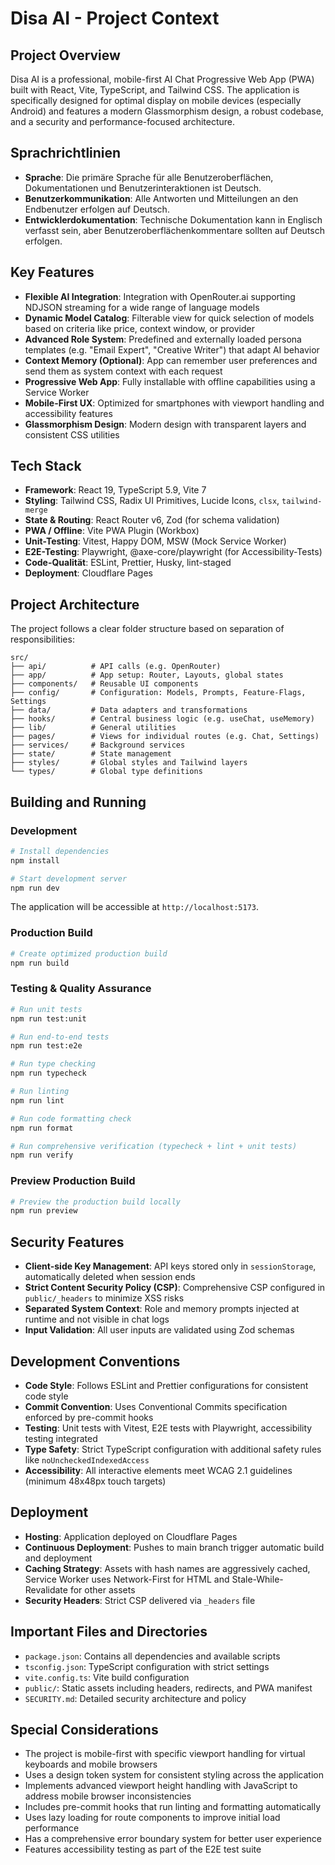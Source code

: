 # Disa AI - Project Context

## Project Overview

Disa AI is a professional, mobile-first AI Chat Progressive Web App (PWA) built with React, Vite, TypeScript, and Tailwind CSS. The application is specifically designed for optimal display on mobile devices (especially Android) and features a modern Glassmorphism design, a robust codebase, and a security and performance-focused architecture.

## Sprachrichtlinien

- **Sprache**: Die primäre Sprache für alle Benutzeroberflächen, Dokumentationen und Benutzerinteraktionen ist Deutsch.
- **Benutzerkommunikation**: Alle Antworten und Mitteilungen an den Endbenutzer erfolgen auf Deutsch.
- **Entwicklerdokumentation**: Technische Dokumentation kann in Englisch verfasst sein, aber Benutzeroberflächenkommentare sollten auf Deutsch erfolgen.

## Key Features

- **Flexible AI Integration**: Integration with OpenRouter.ai supporting NDJSON streaming for a wide range of language models
- **Dynamic Model Catalog**: Filterable view for quick selection of models based on criteria like price, context window, or provider
- **Advanced Role System**: Predefined and externally loaded persona templates (e.g. "Email Expert", "Creative Writer") that adapt AI behavior
- **Context Memory (Optional)**: App can remember user preferences and send them as system context with each request
- **Progressive Web App**: Fully installable with offline capabilities using a Service Worker
- **Mobile-First UX**: Optimized for smartphones with viewport handling and accessibility features
- **Glassmorphism Design**: Modern design with transparent layers and consistent CSS utilities

## Tech Stack

- **Framework**: React 19, TypeScript 5.9, Vite 7
- **Styling**: Tailwind CSS, Radix UI Primitives, Lucide Icons, `clsx`, `tailwind-merge`
- **State & Routing**: React Router v6, Zod (for schema validation)
- **PWA / Offline**: Vite PWA Plugin (Workbox)
- **Unit-Testing**: Vitest, Happy DOM, MSW (Mock Service Worker)
- **E2E-Testing**: Playwright, @axe-core/playwright (for Accessibility-Tests)
- **Code-Qualität**: ESLint, Prettier, Husky, lint-staged
- **Deployment**: Cloudflare Pages

## Project Architecture

The project follows a clear folder structure based on separation of responsibilities:

```
src/
├── api/          # API calls (e.g. OpenRouter)
├── app/          # App setup: Router, Layouts, global states
├── components/   # Reusable UI components
├── config/       # Configuration: Models, Prompts, Feature-Flags, Settings
├── data/         # Data adapters and transformations
├── hooks/        # Central business logic (e.g. useChat, useMemory)
├── lib/          # General utilities
├── pages/        # Views for individual routes (e.g. Chat, Settings)
├── services/     # Background services
├── state/        # State management
├── styles/       # Global styles and Tailwind layers
└── types/        # Global type definitions
```

## Building and Running

### Development

```bash
# Install dependencies
npm install

# Start development server
npm run dev
```

The application will be accessible at `http://localhost:5173`.

### Production Build

```bash
# Create optimized production build
npm run build
```

### Testing & Quality Assurance

```bash
# Run unit tests
npm run test:unit

# Run end-to-end tests
npm run test:e2e

# Run type checking
npm run typecheck

# Run linting
npm run lint

# Run code formatting check
npm run format

# Run comprehensive verification (typecheck + lint + unit tests)
npm run verify
```

### Preview Production Build

```bash
# Preview the production build locally
npm run preview
```

## Security Features

- **Client-side Key Management**: API keys stored only in `sessionStorage`, automatically deleted when session ends
- **Strict Content Security Policy (CSP)**: Comprehensive CSP configured in `public/_headers` to minimize XSS risks
- **Separated System Context**: Role and memory prompts injected at runtime and not visible in chat logs
- **Input Validation**: All user inputs are validated using Zod schemas

## Development Conventions

- **Code Style**: Follows ESLint and Prettier configurations for consistent code style
- **Commit Convention**: Uses Conventional Commits specification enforced by pre-commit hooks
- **Testing**: Unit tests with Vitest, E2E tests with Playwright, accessibility testing integrated
- **Type Safety**: Strict TypeScript configuration with additional safety rules like `noUncheckedIndexedAccess`
- **Accessibility**: All interactive elements meet WCAG 2.1 guidelines (minimum 48x48px touch targets)

## Deployment

- **Hosting**: Application deployed on Cloudflare Pages
- **Continuous Deployment**: Pushes to main branch trigger automatic build and deployment
- **Caching Strategy**: Assets with hash names are aggressively cached, Service Worker uses Network-First for HTML and Stale-While-Revalidate for other assets
- **Security Headers**: Strict CSP delivered via `_headers` file

## Important Files and Directories

- `package.json`: Contains all dependencies and available scripts
- `tsconfig.json`: TypeScript configuration with strict settings
- `vite.config.ts`: Vite build configuration
- `public/`: Static assets including headers, redirects, and PWA manifest
- `SECURITY.md`: Detailed security architecture and policy

## Special Considerations

- The project is mobile-first with specific viewport handling for virtual keyboards and mobile browsers
- Uses a design token system for consistent styling across the application
- Implements advanced viewport height handling with JavaScript to address mobile browser inconsistencies
- Includes pre-commit hooks that run linting and formatting automatically
- Uses lazy loading for route components to improve initial load performance
- Has a comprehensive error boundary system for better user experience
- Features accessibility testing as part of the E2E test suite
